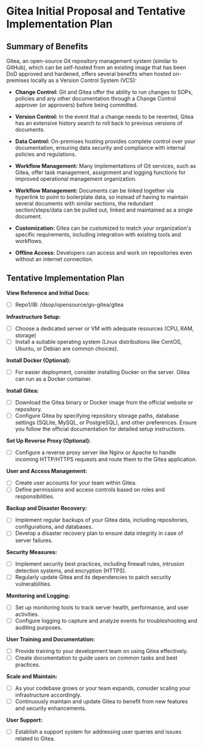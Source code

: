 # Gitea Initial Proposal and Tentative Implementation Plan

## Summary of Benefits

Gitea, an open-source Git repository management system (similar to GitHub), which can be self-hosted from an existing image that has been DoD approved and hardened, offers several benefits when hosted on-premises locally as a Version Control System (VCS):

- **Change Control:** Git and Gitea offer the ability to run changes to SOPs, policies and any other documentation through a Change Control approver (or approvers) before being committed. 

- **Version Control:** In the event that a change needs to be reverted, Gitea has an extensive history search to roll back to previous versions of documents.

- **Data Control:** On-premises hosting provides complete control over your documentation, ensuring data security and compliance with internal policies and regulations.

- **Workflow Management:** Many implementations of Git services, such as Gitea, offer task management, assignment and logging functions for improved operational management organization. 

- **Workflow Management:** Documents can be linked together via hyperlink to point to boilerplate data, so instead of having to maintain several documents with similar sections, the redundant section/steps/data can be pulled out, linked and maintained as a single document. 

- **Customization:** Gitea can be customized to match your organization's specific requirements, including integration with existing tools and workflows.

- **Offline Access:** Developers can access and work on repositories even without an internet connection.

## Tentative Implementation Plan

**View Reference and Initial Docs:**
- [ ] Repo1/IB: /dsop/opensource/go-gitea/gitea

**Infrastructure Setup:**
- [ ] Choose a dedicated server or VM with adequate resources (CPU, RAM, storage) 
- [ ] Install a suitable operating system (Linux distributions like CentOS, Ubuntu, or Debian are common choices).

**Install Docker (Optional):**
- [ ] For easier deployment, consider installing Docker on the server. Gitea can run as a Docker container.

**Install Gitea:**
- [ ] Download the Gitea binary or Docker image from the official website or repository.
- [ ] Configure Gitea by specifying repository storage paths, database settings (SQLite, MySQL, or PostgreSQL), and other preferences. Ensure you follow the official documentation for detailed setup instructions.

**Set Up Reverse Proxy (Optional):**
- [ ] Configure a reverse proxy server like Nginx or Apache to handle incoming HTTP/HTTPS requests and route them to the Gitea application.

**User and Access Management:**
- [ ] Create user accounts for your team within Gitea.
- [ ] Define permissions and access controls based on roles and responsibilities.

**Backup and Disaster Recovery:**
- [ ] Implement regular backups of your Gitea data, including repositories, configurations, and databases.
- [ ] Develop a disaster recovery plan to ensure data integrity in case of server failures.

**Security Measures:**
- [ ] Implement security best practices, including firewall rules, intrusion detection systems, and encryption (HTTPS).
- [ ] Regularly update Gitea and its dependencies to patch security vulnerabilities.

**Monitoring and Logging:**
- [ ] Set up monitoring tools to track server health, performance, and user activities.
- [ ] Configure logging to capture and analyze events for troubleshooting and auditing purposes.

**User Training and Documentation:**
- [ ] Provide training to your development team on using Gitea effectively.
- [ ] Create documentation to guide users on common tasks and best practices.

**Scale and Maintain:**
- [ ] As your codebase grows or your team expands, consider scaling your infrastructure accordingly.
- [ ] Continuously maintain and update Gitea to benefit from new features and security enhancements.

**User Support:**
- [ ] Establish a support system for addressing user queries and issues related to Gitea.